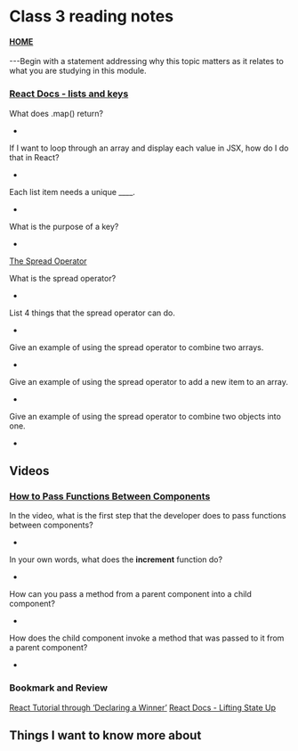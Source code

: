 # Class 3 reading notes

#### [HOME](https://cesarderio.github.io/reading-notes/)

---Begin with a statement addressing why this topic matters as it relates to what you are studying in this module.

### [React Docs - lists and keys](https://reactjs.org/docs/lists-and-keys.html)

What does .map() return?

*

If I want to loop through an array and display each value in JSX, how do I do that in React?

*

Each list item needs a unique ____.

*

What is the purpose of a key?

*

[The Spread Operator](https://medium.com/coding-at-dawn/how-to-use-the-spread-operator-in-javascript-b9e4a8b06fab)

What is the spread operator?

*

List 4 things that the spread operator can do.

*

Give an example of using the spread operator to combine two arrays.

*

Give an example of using the spread operator to add a new item to an array.

*

Give an example of using the spread operator to combine two objects into one.

*

## Videos

### [How to Pass Functions Between Components](https://www.youtube.com/watch?v=c05OL7XbwXU&ab_channel=SteveGriffith-Prof3ssorSt3v3)

In the video, what is the first step that the developer does to pass functions between components?

*

In your own words, what does the **increment** function do?

*

How can you pass a method from a parent component into a child component?

*

How does the child component invoke a method that was passed to it from a parent component?

*

### Bookmark and Review

[React Tutorial through ‘Declaring a Winner’](https://reactjs.org/tutorial/tutorial.html)
[React Docs - Lifting State Up](https://reactjs.org/docs/lifting-state-up.html)

## Things I want to know more about
